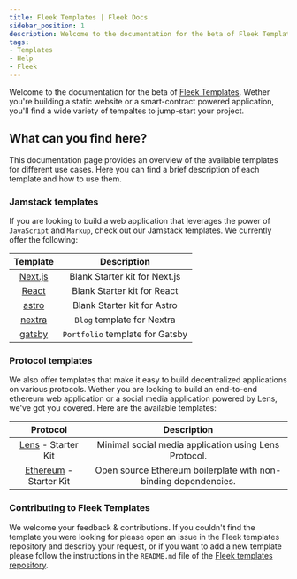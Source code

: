 ```yaml
---
title: Fleek Templates | Fleek Docs
sidebar_position: 1
description: Welcome to the documentation for the beta of Fleek Templates. Whether you're building a static website or a smart-contract powered application, you'll find a wide variety of templates to jump-start your project.
tags:
- Templates
- Help
- Fleek
---
```

Welcome to the documentation for the beta of [Fleek Templates](https://github.com/fleekxyz/templates). Wether you're building a static website or a smart-contract powered application, you'll find a wide variety of tempaltes to jump-start your project.

## What can you find here?
This documentation page provides an overview of the available templates for different use cases.
Here you can find a brief description of each template and how to use them.

### Jamstack templates
If you are looking to build a web application that leverages the power of `JavaScript` and `Markup`, check out our Jamstack templates. We currently offer the following:

| Template | Description |                                                   
| :------: | :---------: |                                                   
| [Next.js](https://github.com/fleekxyz/nextjs-template) | Blank Starter kit for Next.js |                                                   
| [React](https://github.com/fleekxyz/react-template) | Blank Starter kit for React |                                                   
| [astro](https://github.com/fleekxyz/astro-template) | Blank Starter kit for Astro |                                                   
| [nextra](https://github.com/fleekxyz/fleek-demos-blog) | `Blog` template for Nextra |
| [gatsby](https://github.com/fleekxyz/gatsby-portfolio-theme) | `Portfolio` template for Gatsby |

### Protocol templates
We also offer templates that make it easy to build decentralized applications on various protocols. Wether you are looking to build an end-to-end ethereum web application or a social media application powered by Lens, we've got you covered. Here are the available templates:
 
| Protocol | Description |
| :------: | :---------: |                                                   
| [Lens](https://github.com/fleekxyz/lens-template) - Starter Kit | Minimal social media application using Lens Protocol. |                                                   
| [Ethereum](https://github.com/fleekxyz/ethereum-boilerplate) - Starter Kit | Open source Ethereum boilerplate with non-binding dependencies. |

### Contributing to Fleek Templates

We welcome your feedback & contributions. If you couldn't find the template you were looking for please open an issue in the Fleek templates repository and describy your request, or if you want to add a new template please follow the instructions in the `README.md` file of the [Fleek templates repository](https://github.com/fleekxyz/templates).



